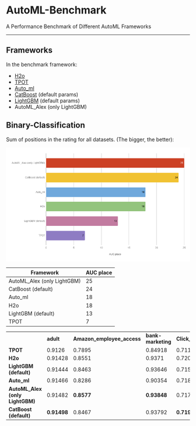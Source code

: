 # AutoML-Benchmark
A Performance Benchmark of Different AutoML Frameworks

---

## Frameworks
In the benchmark framework:
* [H2o](http://docs.h2o.ai/h2o/latest-stable/h2o-docs/automl.html)
* [TPOT](https://github.com/EpistasisLab/tpot)
* [Auto_ml](https://github.com/ClimbsRocks/auto_ml)
* [CatBoost](https://github.com/catboost/catboost) (default params)
* [LightGBM](https://github.com/microsoft/LightGBM) (default params)
* AutoML_Alex (only LightGBM)

## Binary-Classification
Sum of positions in the rating for all datasets. (The bigger, the better):

<img width=800 src="./img/AUC_place.png" alt="bench">


| Framework | AUC place |
| ------ | ------ |
| AutoML_Alex (only LightGBM) | 25 |
| CatBoost (default) | 24 |
| Auto_ml | 18 |
| H2o | 18 |
| LightGBM (default) | 13 |
| TPOT | 7 |


<table>
  <tr>
   <td>
   </td>
   <td><strong>adult</strong>
   </td>
   <td><strong>Amazon_employee_access</strong>
   </td>
   <td><strong>bank-marketing</strong>
   </td>
   <td><strong>Click_prediction_small</strong>
   </td>
   <td><strong>credit-g</strong>
   </td>
  </tr>
  <tr>
   <td><strong>TPOT</strong>
   </td>
   <td>0.9126
   </td>
   <td>0.7895
   </td>
   <td>0.84918
   </td>
   <td>0.71136
   </td>
   <td>0.78164
   </td>
  </tr>
  <tr>
   <td><strong>H2o</strong>
   </td>
   <td>0.91428
   </td>
   <td>0.8551
   </td>
   <td>0.9371
   </td>
   <td>0.72056
   </td>
   <td>0.77646
   </td>
  </tr>
  <tr>
   <td><strong>LightGBM (default)</strong>
   </td>
   <td>0.91444
   </td>
   <td>0.8463
   </td>
   <td>0.93646
   </td>
   <td>0.71598
   </td>
   <td>0.77954
   </td>
  </tr>
  <tr>
   <td><strong>Auto_ml</strong>
   </td>
   <td>0.91466
   </td>
   <td>0.8286
   </td>
   <td>0.90354
   </td>
   <td>0.71884
   </td>
   <td><strong>0.79252</strong>
   </td>
  </tr>
  <tr>
   <td><strong>AutoML_Alex (only LightGBM)</strong>
   </td>
   <td>0.91482
   </td>
   <td><strong>0.8577</strong>
   </td>
   <td><strong>0.93848</strong>
   </td>
   <td>0.71728
   </td>
   <td>0.78524
   </td>
  </tr>
  <tr>
   <td><strong>CatBoost (default)</strong>
   </td>
   <td><strong>0.91498</strong>
   </td>
   <td>0.8467
   </td>
   <td>0.93792
   </td>
   <td><strong>0.71912</strong>
   </td>
   <td>0.78374
   </td>
  </tr>
</table>